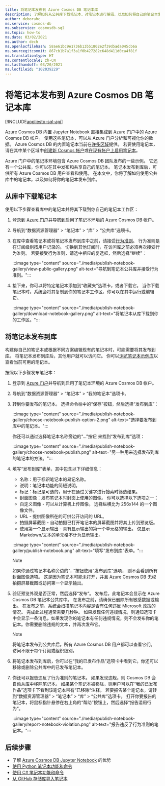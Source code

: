 ```yaml
---
title: 将笔记本发布到 Azure Cosmos DB 笔记本库
description: 了解如何从公共库下载笔记本、对笔记本进行编辑，以及如何将自己的笔记本发布到库。
author: deborahc
ms.service: cosmos-db
ms.subservice: cosmosdb-sql
ms.topic: how-to
ms.date: 03/02/2021
ms.author: dech
ms.openlocfilehash: 58ae61bc9e1736b13bb1802e2f39d5ada045cb6a
ms.sourcegitcommit: 867cb1b7a1f3a1f0b427282c648d411d0ca4f81f
ms.translationtype: HT
ms.contentlocale: zh-CN
ms.lasthandoff: 03/20/2021
ms.locfileid: "102039229"
---
```

# <a name="publish-notebooks-to-the-azure-cosmos-db-notebook-gallery"></a>将笔记本发布到 Azure Cosmos DB 笔记本库
[!INCLUDE[appliesto-sql-api](includes/appliesto-sql-api.md)]

Azure Cosmos DB 内置 Jupyter Notebook 直接集成到 Azure 门户中的 Azure Cosmos DB 帐户。 使用这些笔记本，可以从 Azure 门户分析和可视化你的数据。 Azure Cosmos DB 的内置笔记本当前在[许多区域](https://azure.microsoft.com/global-infrastructure/services/?products=cosmos-db&regions=all)提供。 若要使用笔记本，请在其中某个区域中[创建新 Cosmos 帐户](create-cosmosdb-resources-portal.md)或[在现有帐户上启用笔记本](enable-notebooks.md)。

Azure 门户中的笔记本环境包含 Azure Cosmos DB 团队发布的一些示例。 它还有一个公共库，你可以在其中发布和共享自己的笔记本。 笔记本发布到库后，可供所有 Azure Cosmos DB 用户查看和使用。 在本文中，你将了解如何使用公共库中的笔记本，以及如何将你的笔记本发布到库。

## <a name="download-a-notebook-from-the-gallery"></a>从库中下载笔记本

使用以下步骤查看库中的笔记本并将其下载到你自己的笔记本工作区：

1. 登录到 [Azure 门户](https://portal.azure.com/)并导航到启用了笔记本环境的 Azure Cosmos DB 帐户。

1. 导航到“数据资源管理器” > “笔记本” > “库” > “公共库”选项卡。   

1. 在库中查看笔记本或将笔记本发布到库中之前，请接受[行为准则](https://azure.microsoft.com/support/legal/cosmos-db-public-gallery-code-of-conduct/)。 行为准则是在订阅级别按用户记录的。 切换到其他订阅时，在访问库之前必须再次接受行为准则。 若要接受行为准则，请选中相应的复选框，然后选择“继续”：

   :::image type="content" source="./media/publish-notebook-gallery/view-public-gallery.png" alt-text="导航到笔记本公共库并接受行为准则。":::

1. 接下来，你可以将特定笔记本添加到“收藏夹”选项卡，或者下载它。 当你下载笔记本时，系统会将其复制到你的笔记本工作区，你可以在其中运行或编辑它。

   :::image type="content" source="./media/publish-notebook-gallery/download-notebook-gallery.png" alt-text="将笔记本从库下载到你的工作区。":::

## <a name="publish-a-notebook-to-the-gallery"></a>将笔记本发布到库

构建你自己的笔记本或根据不同方案编辑现有的笔记本时，可能需要将其发布到库。 将笔记本发布到库后，其他用户就可以访问它。 你可以[浏览笔记本示例库](https://cosmos.azure.com/gallery.html)以查看当前可用的笔记本。

按照以下步骤发布笔记本：

1. 登录到 [Azure 门户](https://portal.azure.com/)并导航到启用了笔记本环境的 Azure Cosmos DB 帐户。

1. 导航到“数据资源管理器” > “笔记本” > “我的笔记本”选项卡。  

1. 转到你要发布的笔记本。 选择命令栏中的“保存”按钮，然后选择“发布到库”：

   :::image type="content" source="./media/publish-notebook-gallery/choose-notebook-publish-option-2.png" alt-text="选择要发布到库中的笔记本。":::

   你还可以通过选择笔记本名称旁边的“…”按钮 来找到“发布到库”选项：

   :::image type="content" source="./media/publish-notebook-gallery/choose-notebook-publish.png" alt-text="另一种用来选择发布到库的笔记本的方法。":::

1. 填写“发布到库”表单，其中包含以下详细信息：

   * 名称：用于标识笔记本的易记名称。
   * 说明：笔记本功能的简短说明。
   * 标记：标记是可选的，用于在通过关键字进行搜索时筛选结果。
   * 封面图像：发布笔记本时封面上使用的图像。 你可以选择以下选项之一：
   * 自定义图像 - 可以从计算机上传图像。 选择纵横比为 256x144 的一个图像文件。
   * URL - 提供图像所在的可供公开访问的 URL。
   * 拍摄屏幕截图 - 自动拍摄已打开笔记本的屏幕截图并将其上传到预览版。
   * 使用第一个显示输出 - 具有显示输出的第一个单元格的输出。 仅显示 Markdown/文本的单元格不计为显示输出。

   :::image type="content" source="./media/publish-notebook-gallery/publish-notebook.png" alt-text="填写“发布到库”表单。":::

   > [!NOTE]
   > 如果你通过笔记本名称旁边的“…”按钮使用“发布到库”选项， 则不会看到所有封面图像选项。 这是因为笔记本可能未打开，并且 Azure Cosmos DB 无权拍摄屏幕截图或访问第一个显示输出。

1. 验证预览外观是否正常，然后选择“发布”。 发布后，此笔记本会显示在 Azure Cosmos DB 笔记本公共库中。 在发布之前，请确保已删除所有敏感数据或输出。 在发布之前，系统会扫描笔记本内容是否有任何违反 Microsoft 政策的情况。 完成此过程通常需要几秒钟。 如果发现任何违规情况，则通知选项卡中会显示一条消息。如果发现你的笔记本有任何违规情况，则不会发布你的笔记本。你需要删除违规的文本，并再次发布它。

   > [!NOTE]
   > 将笔记本发布到公共库后，所有 Azure Cosmos DB 用户都可以查看它们。 访问不限于每个订阅或组织级别。

1. 将笔记本发布到库后，你可以在“我的已发布作品”选项卡中看到它。你还可以移除或删除公共库中的已发布笔记本。

1. 你还可以报告违反了行为准则的笔记本。 如果发现违规，则 Cosmos DB 会自动从库中移除笔记本。 如果某个笔记本被移除，则用户可以在“我的已发布作品”选项卡下看到该笔记本带有“已移除”注释。 若要报告某个笔记本，请转到“数据资源管理器” > “笔记本” > “库” > “公共库”选项卡。   打开你要报告的笔记本，将鼠标指针悬停在右上角的“帮助”按钮上，然后选择“报告滥用行为”。

   :::image type="content" source="./media/publish-notebook-gallery/report-notebook-violation.png" alt-text="报告违反了行为准则的笔记本。":::

## <a name="next-steps"></a>后续步骤

* 了解 [Azure Cosmos DB Jupyter Notebook](cosmosdb-jupyter-notebooks.md) 的优势
* [使用 Python 笔记本功能和命令](use-python-notebook-features-and-commands.md)
* [使用 C# 笔记本功能和命令](use-csharp-notebook-features-and-commands.md)
* [从 GitHub 存储库导入笔记本](import-github-notebooks.md)
